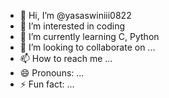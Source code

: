 - 👋 Hi, I’m @yasaswiniii0822
- 👀 I’m interested in coding
- 🌱 I’m currently learning C, Python
- 💞️ I’m looking to collaborate on ...
- 📫 How to reach me ...
- 😄 Pronouns: ...
- ⚡ Fun fact: ...

<!---
yasaswiniii0822/yasaswiniii0822 is a ✨ special ✨ repository because its `README.md` (this file) appears on your GitHub profile.
You can click the Preview link to take a look at your changes.
--->
